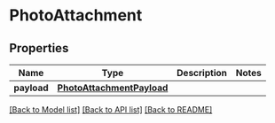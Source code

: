 # PhotoAttachment

## Properties
Name | Type | Description | Notes
------------ | ------------- | ------------- | -------------
**payload** | [**PhotoAttachmentPayload**](PhotoAttachmentPayload.md) |  | 

[[Back to Model list]](../README.md#documentation-for-models) [[Back to API list]](../README.md#documentation-for-api-endpoints) [[Back to README]](../README.md)


